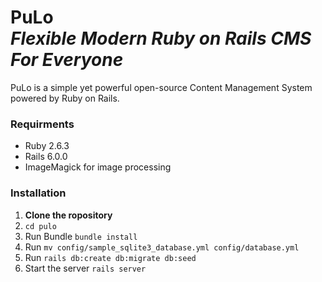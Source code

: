 # PuLo <br><em>Flexible Modern Ruby on Rails CMS For Everyone</em>


PuLo is a simple yet powerful open-source Content Management System powered by Ruby on Rails. 


### Requirments

*  Ruby 2.6.3
*  Rails 6.0.0
*  ImageMagick for image processing

### Installation


1. **Clone the ropository** 
2. ```cd pulo```
2. Run Bundle ```bundle install```
3. Run ```mv config/sample_sqlite3_database.yml config/database.yml```
4. Run ```rails db:create db:migrate db:seed```
5. Start the server ```rails server```

